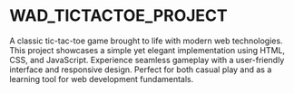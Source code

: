 # WAD_TICTACTOE_PROJECT


A classic tic-tac-toe game brought to life with modern web technologies. This project showcases a simple yet elegant implementation using HTML, CSS, and JavaScript. Experience seamless gameplay with a user-friendly interface and responsive design. Perfect for both casual play and as a learning tool for web development fundamentals.


